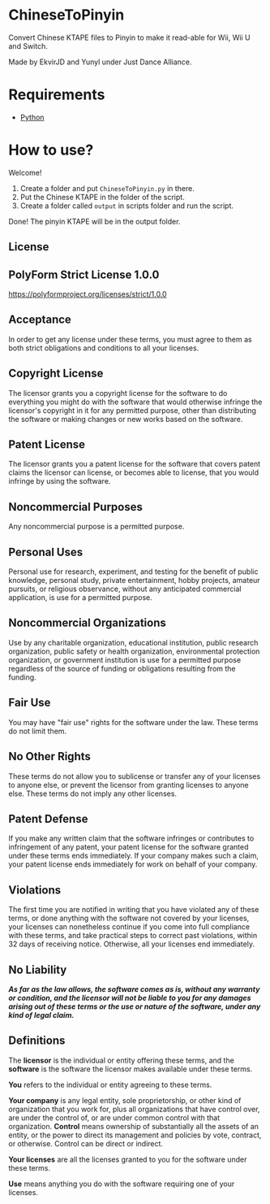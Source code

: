 # ChineseToPinyin
Convert Chinese KTAPE files to Pinyin to make it read-able for Wii, Wii U and Switch.

Made by EkvirJD and Yunyl under Just Dance Alliance.
# Requirements

  - [Python](https://python.com)

# How to use?

Welcome!

1. Create a folder and put `ChineseToPinyin.py` in there.
2. Put the Chinese KTAPE in the folder of the script.
3. Create a folder called `output` in scripts folder and run the script.

Done! The pinyin KTAPE will be in the output folder.


## License

## PolyForm Strict License 1.0.0

<https://polyformproject.org/licenses/strict/1.0.0>

## Acceptance

In order to get any license under these terms, you must agree
to them as both strict obligations and conditions to all
your licenses.

## Copyright License

The licensor grants you a copyright license for the software
to do everything you might do with the software that would
otherwise infringe the licensor's copyright in it for any
permitted purpose, other than distributing the software or
making changes or new works based on the software.

## Patent License 

The licensor grants you a patent license for the software that
covers patent claims the licensor can license, or becomes able
to license, that you would infringe by using the software.

## Noncommercial Purposes

Any noncommercial purpose is a permitted purpose.

## Personal Uses

Personal use for research, experiment, and testing for
the benefit of public knowledge, personal study, private
entertainment, hobby projects, amateur pursuits, or religious
observance, without any anticipated commercial application,
is use for a permitted purpose.

## Noncommercial Organizations

Use by any charitable organization, educational institution,
public research organization, public safety or health
organization, environmental protection organization,
or government institution is use for a permitted purpose
regardless of the source of funding or obligations resulting
from the funding.

## Fair Use

You may have "fair use" rights for the software under the
law. These terms do not limit them.

## No Other Rights

These terms do not allow you to sublicense or transfer any of
your licenses to anyone else, or prevent the licensor from
granting licenses to anyone else.  These terms do not imply
any other licenses.

## Patent Defense

If you make any written claim that the software infringes or
contributes to infringement of any patent, your patent license
for the software granted under these terms ends immediately. If
your company makes such a claim, your patent license ends
immediately for work on behalf of your company.

## Violations

The first time you are notified in writing that you have
violated any of these terms, or done anything with the software
not covered by your licenses, your licenses can nonetheless
continue if you come into full compliance with these terms,
and take practical steps to correct past violations, within
32 days of receiving notice.  Otherwise, all your licenses
end immediately.

## No Liability

***As far as the law allows, the software comes as is, without
any warranty or condition, and the licensor will not be liable
to you for any damages arising out of these terms or the use
or nature of the software, under any kind of legal claim.***

## Definitions

The **licensor** is the individual or entity offering these
terms, and the **software** is the software the licensor makes
available under these terms.

**You** refers to the individual or entity agreeing to these
terms.

**Your company** is any legal entity, sole proprietorship,
or other kind of organization that you work for, plus all
organizations that have control over, are under the control of,
or are under common control with that organization.  **Control**
means ownership of substantially all the assets of an entity,
or the power to direct its management and policies by vote,
contract, or otherwise.  Control can be direct or indirect.

**Your licenses** are all the licenses granted to you for the
software under these terms.

**Use** means anything you do with the software requiring one
of your licenses.
